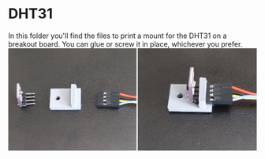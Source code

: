# DHT31
In this folder you'll find the files to print a mount for the DHT31 on a breakout board. You can glue or screw it in place, whichever you prefer.  
![mounting DHT31](./DHT31.jpg)
